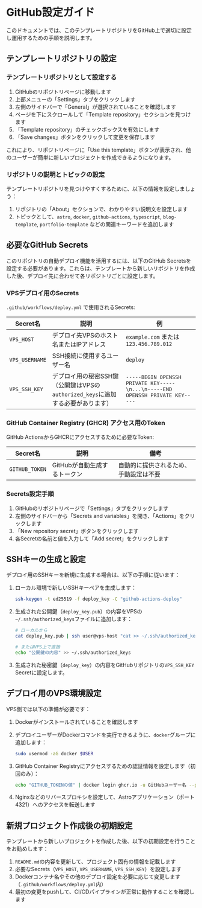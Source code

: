 # GitHub設定ガイド

このドキュメントでは、このテンプレートリポジトリをGitHub上で適切に設定し運用するための手順を説明します。

## テンプレートリポジトリの設定

### テンプレートリポジトリとして設定する

1. GitHubのリポジトリページに移動します
2. 上部メニューの「Settings」タブをクリックします
3. 左側のサイドバーで「General」が選択されていることを確認します
4. ページを下にスクロールして「Template repository」セクションを見つけます
5. 「Template repository」のチェックボックスを有効にします
6. 「Save changes」ボタンをクリックして変更を保存します

これにより、リポジトリページに「Use this template」ボタンが表示され、他のユーザーが簡単に新しいプロジェクトを作成できるようになります。

### リポジトリの説明とトピックの設定

テンプレートリポジトリを見つけやすくするために、以下の情報を設定しましょう：

1. リポジトリの「About」セクションで、わかりやすい説明文を設定します
2. トピックとして、`astro`, `docker`, `github-actions`, `typescript`, `blog-template`, `portfolio-template` などの関連キーワードを追加します

## 必要なGitHub Secrets

このリポジトリの自動デプロイ機能を活用するには、以下のGitHub Secretsを設定する必要があります。これらは、テンプレートから新しいリポジトリを作成した後、デプロイ先に合わせて各リポジトリごとに設定します。

### VPSデプロイ用のSecrets

`.github/workflows/deploy.yml` で使用されるSecrets:

| Secret名       | 説明                                                                            | 例                                                                            |
| -------------- | ------------------------------------------------------------------------------- | ----------------------------------------------------------------------------- |
| `VPS_HOST`     | デプロイ先VPSのホスト名またはIPアドレス                                         | `example.com` または `123.456.789.012`                                        |
| `VPS_USERNAME` | SSH接続に使用するユーザー名                                                     | `deploy`                                                                      |
| `VPS_SSH_KEY`  | デプロイ用の秘密SSH鍵（公開鍵はVPSの`authorized_keys`に追加する必要があります） | `-----BEGIN OPENSSH PRIVATE KEY-----\n...\n-----END OPENSSH PRIVATE KEY-----` |

### GitHub Container Registry (GHCR) アクセス用のToken

GitHub ActionsからGHCRにアクセスするために必要なToken:

| Secret名       | 説明                         | 備考                                   |
| -------------- | ---------------------------- | -------------------------------------- |
| `GITHUB_TOKEN` | GitHubが自動生成するトークン | 自動的に提供されるため、手動設定は不要 |

### Secrets設定手順

1. GitHubのリポジトリページで「Settings」タブをクリックします
2. 左側のサイドバーから「Secrets and variables」を開き、「Actions」をクリックします
3. 「New repository secret」ボタンをクリックします
4. 各Secretの名前と値を入力して「Add secret」をクリックします

## SSHキーの生成と設定

デプロイ用のSSHキーを新規に生成する場合は、以下の手順に従います：

1. ローカル環境で新しいSSHキーペアを生成します：

   ```bash
   ssh-keygen -t ed25519 -f deploy_key -C "github-actions-deploy"
   ```

2. 生成された公開鍵（`deploy_key.pub`）の内容をVPSの`~/.ssh/authorized_keys`ファイルに追加します：

   ```bash
   # ローカルから
   cat deploy_key.pub | ssh user@vps-host "cat >> ~/.ssh/authorized_keys"

   # またはVPS上で直接
   echo "公開鍵の内容" >> ~/.ssh/authorized_keys
   ```

3. 生成された秘密鍵（`deploy_key`）の内容をGitHubリポジトリの`VPS_SSH_KEY` Secretに設定します。

## デプロイ用のVPS環境設定

VPS側では以下の準備が必要です：

1. Dockerがインストールされていることを確認します
2. デプロイユーザーがDockerコマンドを実行できるように、`docker`グループに追加します：

   ```bash
   sudo usermod -aG docker $USER
   ```

3. GitHub Container Registryにアクセスするための認証情報を設定します（初回のみ）：

   ```bash
   echo "GITHUB_TOKENの値" | docker login ghcr.io -u GitHubユーザー名 --password-stdin
   ```

4. Nginxなどのリバースプロキシを設定して、Astroアプリケーション（ポート4321）へのアクセスを転送します

## 新規プロジェクト作成後の初期設定

テンプレートから新しいプロジェクトを作成した後、以下の初期設定を行うことをお勧めします：

1. `README.md`の内容を更新して、プロジェクト固有の情報を記載します
2. 必要なSecrets（`VPS_HOST`, `VPS_USERNAME`, `VPS_SSH_KEY`）を設定します
3. Dockerコンテナ名やその他のデプロイ設定を必要に応じて変更します（`.github/workflows/deploy.yml`内）
4. 最初の変更をpushして、CI/CDパイプラインが正常に動作することを確認します
